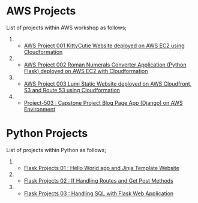 # AWS Projects

List of projects within AWS workshop as follows;

1. - [AWS Project 001 KittyCutie Website deployed on AWS EC2 using Cloudformation](./AWS-Project-001-KittyCutie-website/README.md)

2. - [AWS Project 002 Roman Numerals Converter Application (Python Flask) deployed on AWS EC2 with Cloudformation](./AWS-Project-002-Roman-Numerals-Converter/README.md)

3. - [AWS Project 003 Lumi Static Website deployed on AWS Cloudfront, S3 and Route 53 using Cloudformation](./AWS-Project-003-lumi-carousel-static-web-s3-cf/README.md)

5. - [Project-503 : Capstone Project Blog Page App (Django) on AWS Environment](./Project-503-Capstone-Project-Blog-Page-App-(Django)-on-AWS-Environment/README.md)

# Python Projects

List of projects within Python as follows;

1. - [Flask Projects 01 : Hello World app and Jinja Template Website](./Python-Projects/Flask-Projects-01-hello-world-app-Jinja-Template/README.md)

2. - [Flask Projects 02 : If Handling Routes and Get Post Methods](./Python-Projects/Flask-Projects-02-If-Handling-Routes-and-Get-Post-Methods/README.md)

3. - [Flask Projects 03 : Handling SQL with Flask Web Application](./Python-Projects/Flask-Projects-03-Handling-SQL-with-Flask-Web-Application/README.md)
 

